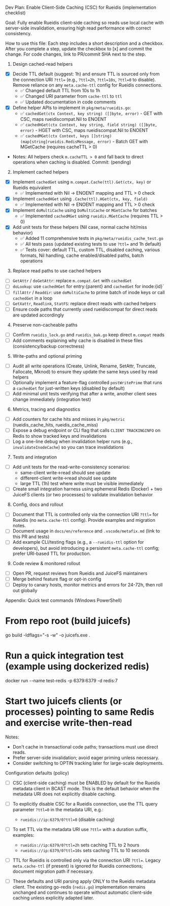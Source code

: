 Dev Plan: Enable Client-Side Caching (CSC) for Rueidis (implementation checklist)

Goal: Fully enable Rueidis client-side caching so reads use local cache with server-side invalidation, ensuring high read performance with correct consistency.

How to use this file: Each step includes a short description and a checkbox. After you complete a step, update the checkbox to [x] and commit the change. For code changes, link to PR/commit SHA next to the step.

1. Design cached-read helpers
- [x] Decide TTL default (suggest: 1h) and ensure TTL is sourced only from the connection URI `?ttl=` (e.g., `?ttl=2h`, `?ttl=10s`, `?ttl=0` to disable). Remove reliance on any `meta.cache-ttl` config for Rueidis connections.
  - ✅ Changed default TTL from 10s to 1h
  - ✅ Changed URI parameter from `cache-ttl` to `ttl`
  - ✅ Updated documentation in code comments
- [x] Define helper APIs to implement in `pkg/meta/rueidis.go`:
  - ✅ `cachedGet(ctx Context, key string) ([]byte, error)` - GET with CSC, maps rueidiscompat.Nil to ENOENT
  - ✅ `cachedHGet(ctx Context, key string, field string) ([]byte, error)` - HGET with CSC, maps rueidiscompat.Nil to ENOENT  
  - ✅ `cachedMGet(ctx Context, keys []string) (map[string]rueidis.RedisMessage, error)` - Batch GET with MGetCache (requires cacheTTL > 0)
- Notes: All helpers check `m.cacheTTL > 0` and fall back to direct operations when caching is disabled. Commit: (pending)

2. Implement cached helpers
- [x] Implement `cachedGet` using `m.compat.Cache(ttl).Get(ctx, key)` or Rueidis equivalent
  - ✅ Implemented with Nil → ENOENT mapping and TTL > 0 check
- [x] Implement `cachedHGet` using `.Cache(ttl).HGet(ctx, key, field)`
  - ✅ Implemented with Nil → ENOENT mapping and TTL > 0 check
- [x] Implement `doMultiCache` using `DoMultiCache` or `MGetCache` for batches
  - ✅ Implemented `cachedMGet` using `rueidis.MGetCache` (requires TTL > 0)
- [x] Add unit tests for these helpers (Nil case, normal cache hit/miss behavior)
  - ✅ Added 11 comprehensive tests in `pkg/meta/rueidis_cache_test.go`
  - ✅ All tests pass (updated existing tests to use `?ttl=` and 1h default)
  - ✅ Tests cover: default TTL, custom TTL, disabled caching, various formats, Nil handling, cache enabled/disabled paths, batch operations

3. Replace read paths to use cached helpers
- [ ] `GetAttr` / `doGetAttr`: replace `m.compat.Get` with `cachedGet`
- [ ] `doLookup`: use `cachedHGet` for entry:{parent} and `cachedGet` for inode:{id}`
- [ ] `fillAttr` / `Readdir`: use `doMultiCache` to prime batch of inode keys or call `cachedGet` in a loop
- [ ] `GetXattr`, `Readlink`, `StatFS`: replace direct reads with cached helpers
- [ ] Ensure code paths that currently used rueidiscompat for direct reads are updated accordingly

4. Preserve non-cacheable paths
- [ ] Confirm `rueidis_lock.go` and `rueidis_bak.go` keep direct `m.compat` reads
- [ ] Add comments explaining why cache is disabled in these files (consistency/backup correctness)

5. Write-paths and optional priming
- [ ] Audit all write operations (Create, Unlink, Rename, SetAttr, Truncate, Fallocate, Mknod) to ensure they update the same keys used by read helpers
- [ ] Optionally implement a feature-flag controlled `postWritePrime` that runs a `cachedGet` for just-written keys (disabled by default)
- [ ] Add minimal unit tests verifying that after a write, another client sees change immediately (integration test)

6. Metrics, tracing and diagnostics
- [ ] Add counters for cache hits and misses in `pkg/metric` (rueidis_cache_hits, rueidis_cache_miss)
- [ ] Expose a debug endpoint or CLI flag that calls `CLIENT TRACKINGINFO` on Redis to show tracked keys and invalidations
- [ ] Log a one-line debug when invalidation helper runs (e.g., `invalidateInodeCache`) so you can trace invalidations

7. Tests and integration
- [ ] Add unit tests for the read-write-consistency scenarios:
  - same-client write->read should see update
  - different-client write->read should see update
  - large TTL (1h) test where write must be visible immediately
- [ ] Create small integration harness using ephemeral Redis (Docker) + two JuiceFS clients (or two processes) to validate invalidation behavior

8. Config, docs and rollout
- [ ] Document that TTL is controlled only via the connection URI `?ttl=` for Rueidis (no `meta.cache-ttl` config). Provide examples and migration notes.
- [ ] Document usage in `docs/en/reference` and `.vscode/metafix.md` (link to this PR and tests)
- [ ] Add example CLI/testing flags (e.g., a `--rueidis-ttl` option for developers), but avoid introducing a persistent `meta.cache-ttl` config; prefer URI-based TTL for production.

9. Code review & monitored rollout
- [ ] Open PR, request reviews from Rueidis and JuiceFS maintainers
- [ ] Merge behind feature flag or opt-in config
- [ ] Deploy to canary hosts, monitor metrics and errors for 24-72h, then roll out globally

Appendix: Quick test commands (Windows PowerShell)

# From repo root (build juicefs)
go build -ldflags="-s -w" -o juicefs.exe .

# Run a quick integration test (example using dockerized redis)
docker run --name test-redis -p 6379:6379 -d redis:7
# Start two juicefs clients (or processes) pointing to same Redis and exercise write-then-read


Notes:
- Don't cache in transactional code paths; transactions must use direct reads.
- Prefer server-side invalidation; avoid eager priming unless necessary.
- Consider switching to OPTIN tracking later for large-scale deployments.

Configuration defaults (policy)
- [ ] CSC (client-side caching) must be ENABLED by default for the Rueidis metadata client in BCAST mode. This is the default behavior when the metadata URI does not explicitly disable caching.
- [ ] To explicitly disable CSC for a Rueidis connection, use the TTL query parameter `?ttl=0` in the metadata URI, e.g.:
  - `rueidis://ip:6379/0?ttl=0` (disable caching)
- [ ] To set TTL via the metadata URI use `?ttl=` with a duration suffix, examples:
  - `rueidis://ip:6379/0?ttl=2h` sets caching TTL to 2 hours
  - `rueidis://ip:6379/0?ttl=10s` sets caching TTL to 10 seconds
- [ ] TTL for Rueidis is controlled only via the connection URI `?ttl=`. Legacy `meta.cache-ttl` (if present) is ignored for Rueidis connections; document migration path if necessary.
- [ ] These defaults and URI parsing apply ONLY to the Rueidis metadata client. The existing go-redis (`redis.go`) implementation remains unchanged and continues to operate without automatic client-side caching unless explicitly adapted later.

